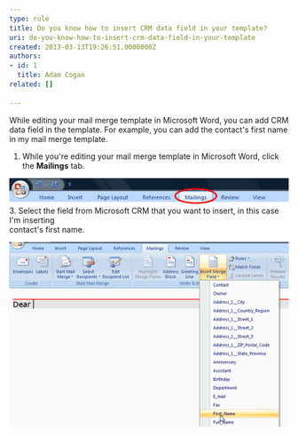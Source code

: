 ```yaml
---
type: rule
title: Do you know how to insert CRM data field in your template?
uri: do-you-know-how-to-insert-crm-data-field-in-your-template
created: 2013-03-13T19:26:51.0000000Z
authors:
- id: 1
  title: Adam Cogan
related: []

---
```


While editing your mail merge template in Microsoft Word, you can add CRM data field in the template. For example, you can add the contact's first name in my mail merge template.
 
1. While you're editing your mail merge template in Microsoft Word, click the  **Mailings** tab.

![Click the Mailings tab2. Click  Insert Merge Field on the Ribbon.](insert-mail-merge-1.jpg)
3. Select the field from Microsoft CRM that you want to insert, in this case I'm inserting<br>                            contact's first name.

![Insert contact's first name in mail merge template4. Finish your editing your template and upload the template to CRM 2011.](insert-mail-merge-2.jpg)
